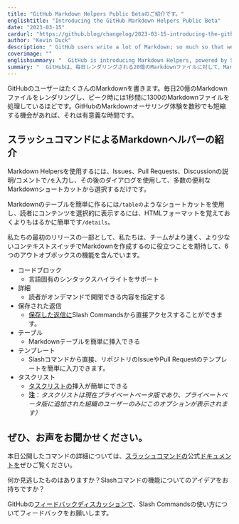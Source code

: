 ```yaml
---
title: "GitHub Markdown Helpers Public Betaのご紹介です。"
englishtitle: "Introducing the GitHub Markdown Helpers Public Beta"
date: "2023-03-15"
cardurl: "https://github.blog/changelog/2023-03-15-introducing-the-github-markdown-helpers-public-beta"
author: "Kevin Duck"
description: " GitHub users write a lot of Markdown; so much so that we render 2 billion Markdown files everyday; at peak times, we're processing 1,300 Markdown files a second! Any opportunity we have to shave a few seconds off of the Markdown authoring experience on GitHub is time well-spent.  Introducing Markdown Helpers powered by Slash Commands  To use Markdown Helpers, simply type / on Issues, Pull Requests, or Discussion descriptions/comments and use the subsequent dialog to choose from a number of useful Markdown shortcuts.  Use shortcuts like /table to make Markdown tables a breeze, or /details to make selectively showing content to readers much easier than remembering the HTML formatting.  As part of our first release, we've included 6 out-of-the-box features which we hope will help teams author Markdown faster and with less context switching:  Code Block  Support for language-specific syntax highlighting  Details  Specify details that the reader can open and close on demand  Saved Replies  Access your saved replies directly from Slash Commands  Table  Easily insert Markdown Tables  Templates  Easily populate your Repository's Issue or Pull Request templates directly from Slash Commands!  Tasklist  Easily insert a Tasklist  Note : Tasklists are currently in Private Beta, only users in organizations added to the Private Beta will see this option )  We'd love to hear from you!  Be sur"
coverimage: ""
englishsummary: "  GitHub is introducing Markdown Helpers, powered by Slash Commands, to make the Markdown authoring experience faster and easier for the 2 billion Markdown files rendered everyday."
summary: "  GitHubは、毎日レンダリングされる20億のMarkdownファイルに対して、Markdownオーサリング体験をより速く、より簡単にするために、Slash Commandsを搭載したMarkdown Helpersを導入します。"
---
```


<p>GitHubのユーザーはたくさんのMarkdownを書きます。毎日20億のMarkdownファイルをレンダリングし、ピーク時には1秒間に1300のMarkdownファイルを処理しているほどです。GitHubのMarkdownオーサリング体験を数秒でも短縮する機会があれば、それは有意義な時間です。</p>
<h2 id="introducing-markdown-helpers-powered-by-slash-commands" id="introducing-markdown-helpers-powered-by-slash-commands" >スラッシュコマンドによるMarkdownヘルパーの紹介<a href="#introducing-markdown-helpers-powered-by-slash-commands" class="heading-link pl-2 text-italic text-bold" aria-label="Introducing Markdown Helpers powered by Slash Commands"></a></h2>

<p>Markdown Helpersを使用するには、Issues、Pull Requests、Discussionの説明/コメントで<code>/を</code>入力し、その後のダイアログを使用して、多数の便利なMarkdownショートカットから選択するだけです。</p>
<p>Markdownのテーブルを簡単に作るには<code>/tableの</code>ようなショートカットを使用し、読者にコンテンツを選択的に表示するには、HTMLフォーマットを覚えておくよりもはるかに簡単です<code>/details</code>。</p>
<p>私たちの最初のリリースの一部として、私たちは、チームがより速く、より少ないコンテキストスイッチでMarkdownを作成するのに役立つことを期待して、6つのアウトオブボックスの機能を含んでいます。</p>
<ul>
<li>コードブロック
<ul>
<li>言語固有のシンタックスハイライトをサポート</li>
</ul>
</li>
<li>詳細
<ul>
<li>読者がオンデマンドで開閉できる内容を指定する</li>
</ul>
</li>
<li>保存された返信
<ul>
<li><a href="https://github.com/settings/replies">保存した返信に</a>Slash Commandsから直接アクセスすることができます。</li>
</ul>
</li>
<li>テーブル
<ul>
<li>Markdownテーブルを簡単に挿入できる</li>
</ul>
</li>
<li>テンプレート
<ul>
<li>Slashコマンドから直接、リポジトリのIssueやPull Requestのテンプレートを簡単に入力できます。</li>
</ul>
</li>
<li>タスクリスト
<ul>
<li><a href="https://docs.github.com/en/issues/tracking-your-work-with-issues/about-tasklists">タスクリストの</a>挿入が簡単にできる</li>
<li><strong>注</strong>：<em>タスクリストは現在プライベートベータ版であり、プライベートベータ版に追加された組織のユーザーのみにこのオプションが表示されます）</em></li>
</ul>
</li>
</ul>
<h2 id="wed-love-to-hear-from-you" id="wed-love-to-hear-from-you" >ぜひ、お声をお聞かせください。<a href="#wed-love-to-hear-from-you" class="heading-link pl-2 text-italic text-bold" aria-label="We&#039;d love to hear from you!"></a></h2>
<p>本日公開したコマンドの詳細については、<a href="https://docs.github.com/en/issues/tracking-your-work-with-issues/about-slash-commands">スラッシュコマンドの</a>公式<a href="https://docs.github.com/en/issues/tracking-your-work-with-issues/about-slash-commands">ドキュメントを</a>ぜひご覧ください。</p>
<p>何か見逃したものはありますか？Slashコマンドの機能についてのアイデアをお持ちですか？</p>
<p>GitHubの<a href="https://github.com/orgs/community/discussions/40299">フィードバックディスカッションで</a>、Slash Commandsの使い方についてフィードバックをお願いします。</p>


